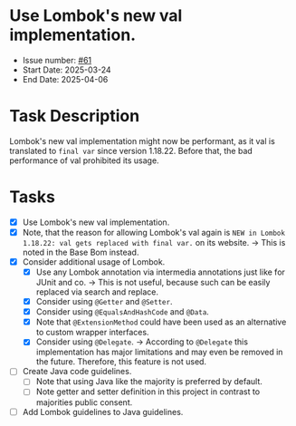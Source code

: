 # Use Lombok's new val implementation.
* Issue number: [\#61](https://codeberg.org/splitcells-net/net.splitcells.network.community/issues/61)
* Start Date: 2025-03-24
* End Date: 2025-04-06
# Task Description
Lombok's new val implementation might now be performant,
as it val is translated to `final var` since version 1.18.22.
Before that, the bad performance of val prohibited its usage.
# Tasks
* [x] Use Lombok's new val implementation.
* [x] Note, that the reason for allowing Lombok's val again is `NEW in Lombok 1.18.22: val gets replaced with final var.` on its website.
  -> This is noted in the Base Bom instead.
* [x] Consider additional usage of Lombok.
    * [x] Use any Lombok annotation via intermedia annotations just like for JUnit and co.
      -> This is not useful, because such can be easily replaced via search and replace.
    * [x] Consider using `@Getter` and `@Setter`.
    * [x] Consider using `@EqualsAndHashCode` and `@Data`.
    * [x] Note that `@ExtensionMethod` could have been used as an alternative to custom wrapper interfaces.
    * [x] Consider using `@Delegate`.
      -> According to `@Delegate` this implementation has major limitations and may even be removed in the future.
      Therefore, this feature is not used.
* [ ] Create Java code guidelines.
    * [ ] Note that using Java like the majority is preferred by default.
    * [ ] Note getter and setter definition in this project in contrast to majorities public consent.
* [ ] Add Lombok guidelines to Java guidelines.
